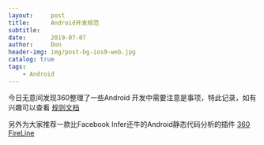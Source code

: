 ```yaml
---
layout:     post
title:      Android开发规范
subtitle:   
date:       2019-07-07
author:     Don
header-img: img/post-bg-ios9-web.jpg
catalog: true
tags:
    - Android
---
```

今日无意间发现360整理了一些Android 开发中需要注意是事项，特此记录，如有兴趣可以查看 [规则文档](http://magic.360.cn/zh/document.html)  

另外为大家推荐一款比Facebook Infer还牛的Android静态代码分析的插件 [360 FireLine](http://magic.360.cn/zh/user.html)
